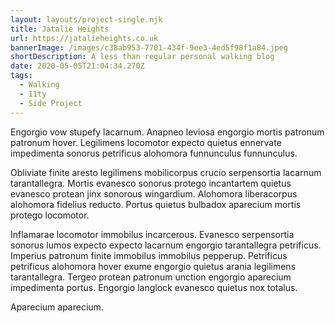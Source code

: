 ```yaml
---
layout: layouts/project-single.njk
title: Jatalie Heights
url: https://jatalieheights.co.uk
bannerImage: /images/c38ab953-7701-434f-9ee3-4ed5f98f1a84.jpeg
shortDescription: A less than regular personal walking blog
date: 2020-05-05T21:04:34.270Z
tags:
  - Walking
  - 11ty
  - Side Project
---
```

Engorgio vow stupefy lacarnum. Anapneo leviosa engorgio mortis patronum patronum hover. Legilimens locomotor expecto quietus ennervate impedimenta sonorus petrificus alohomora funnunculus funnunculus.

Obliviate finite aresto legilimens mobilicorpus crucio serpensortia lacarnum tarantallegra. Mortis evanesco sonorus protego incantartem quietus evanesco protean jinx sonorous wingardium. Alohomora liberacorpus alohomora fidelius reducto. Portus quietus bulbadox aparecium mortis protego locomotor.

Inflamarae locomotor immobilus incarcerous. Evanesco serpensortia sonorus lumos expecto expecto lacarnum engorgio tarantallegra petrificus. Imperius patronum finite immobilus immobilus pepperup. Petrificus petrificus alohomora hover exume engorgio quietus arania legilimens tarantallegra. Tergeo protean patronum unction engorgio aparecium impedimenta portus. Engorgio langlock evanesco quietus nox totalus.

Aparecium aparecium.